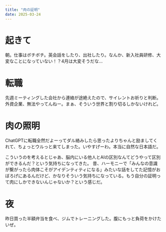```yaml
---
title: "肉の証明"
date: 2025-03-24
---
```



# 起きて
朝。仕事はボチボチ。英会話をしたり、出社したり。なんか、新入社員研修、大変なことになっていない！？4月は大変そうだな...

# 転職
先週ミーティングした会社から連絡が途絶えたので、サイレントお祈りと判断。外資企業、無法やってんねー。まぁ、そういう世界と割り切るしかないけれど。

# 肉の照明
ChatGPTに転職全然だよーってダル絡みしたら思ったよりちゃんと励ましてくれて、ちょっとウルっと来てしまった。いやすげーわ。本当に自然な日本語だ。

こういうのを考えるとじゃあ、脳内にいる他人とAIの区別なんてどうやって区別ができるんだ？という気持ちになってきた。
昔、ハーモニーで「みんなの意識が繋がったら肉体こそがアイデンティティになる」みたいな話をしてた記憶がおぼろげにあるんだけど、かなりそういう気持ちになっている。もう自分の証明って肉にしかできないんじゃないか？という感じだ。

# 夜
昨日買った半額弁当を食べ、ジムでトレーニングした。腹にもっと負荷をかけたいぜ。